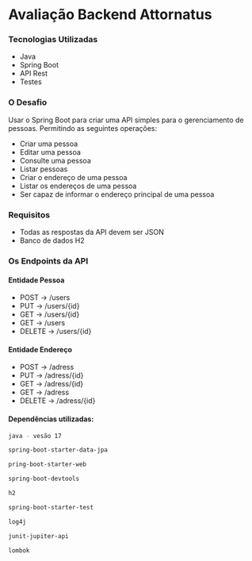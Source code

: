 # Avaliação Backend Attornatus

### Tecnologias Utilizadas
- Java
- Spring Boot
- API Rest
- Testes

### O Desafio

Usar o Spring Boot para criar uma API simples para o gerenciamento de pessoas. Permitindo as seguintes operações:

- Criar uma pessoa
- Editar uma pessoa
- Consulte uma pessoa
- Listar pessoas
- Criar o endereço de uma pessoa
- Listar os endereços de uma pessoa
- Ser capaz de informar o endereço principal de uma pessoa

### Requisitos 

- Todas as respostas da API devem ser JSON  
- Banco de dados H2

### Os Endpoints da API

#### Entidade Pessoa
- POST -> /users
- PUT -> /users/{id}
- GET -> /users/{id}
- GET -> /users
- DELETE -> /users/{id}

#### Entidade Endereço
- POST -> /adress
- PUT -> /adress/{id}
- GET -> /adress/{id}
- GET -> /adress
- DELETE -> /adress/{id}

#### Dependências utilizadas:

```sh
java - vesão 17
```
```sh
spring-boot-starter-data-jpa
```
```sh
pring-boot-starter-web
```
```sh
spring-boot-devtools
```
```sh
h2
```
```sh
spring-boot-starter-test
```
```sh
log4j
```
```sh
junit-jupiter-api
```
```sh
lombok
```
